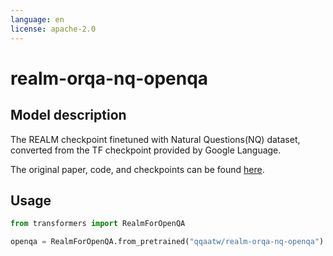 ```yaml
---
language: en
license: apache-2.0
---
```


# realm-orqa-nq-openqa

## Model description

The REALM checkpoint finetuned with Natural Questions(NQ) dataset, converted from the TF checkpoint provided by Google Language.

The original paper, code, and checkpoints can be found [here](https://github.com/google-research/language/tree/master/language/realm).

## Usage

```python
from transformers import RealmForOpenQA

openqa = RealmForOpenQA.from_pretrained("qqaatw/realm-orqa-nq-openqa")
```